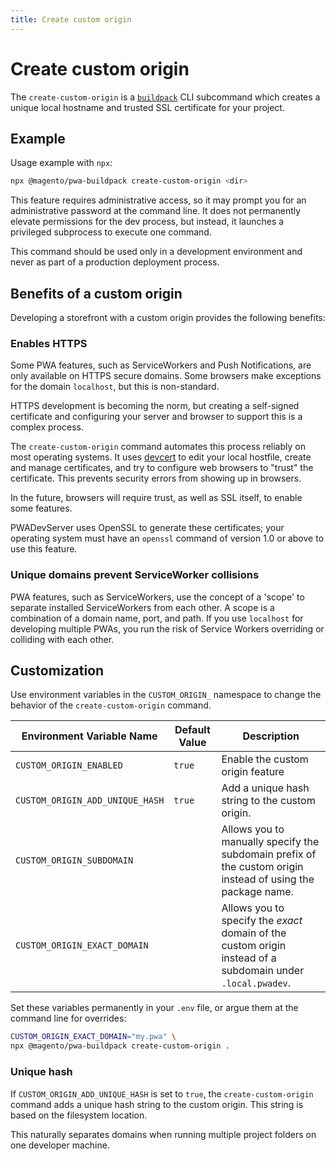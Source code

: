 ```yaml
---
title: Create custom origin
---
```


# Create custom origin

The `create-custom-origin` is a [`buildpack`][] CLI subcommand which creates a unique local hostname and trusted SSL certificate for your project.

[`buildpack`]: /api/buildpack/cli/

## Example

Usage example with `npx`:

```sh
npx @magento/pwa-buildpack create-custom-origin <dir>
```

This feature requires administrative access, so it may prompt you for an administrative password at the command line.
It does not permanently elevate permissions for the dev process, but instead, it launches a privileged subprocess to execute one command.

<InlineAlert variant="warning" slots="text"/>

This command should be used only in a development environment and never as part of a production deployment process.

## Benefits of a custom origin

Developing a storefront with a custom origin provides the following benefits:

### Enables HTTPS

Some PWA features, such as ServiceWorkers and Push Notifications, are only available on HTTPS secure domains.
Some browsers make exceptions for the domain `localhost`, but this is non-standard.

HTTPS development is becoming the norm, but
creating a self-signed certificate and configuring your server and browser to support this is a complex process.

The `create-custom-origin` command automates this process reliably on most operating systems.
It uses [devcert][] to edit your local hostfile, create and manage certificates, and try to configure web browsers to "trust" the certificate.
This prevents security errors from showing up in browsers.

[devcert]: https://github.com/davewasmer/devcert

In the future, browsers will require trust, as well as SSL itself, to enable some features.

<InlineAlert variant="info" slots="text"/>

PWADevServer uses OpenSSL to generate these certificates; your operating system must have an `openssl` command of version 1.0 or above to use this feature.

### Unique domains prevent ServiceWorker collisions

PWA features, such as ServiceWorkers, use the concept of a 'scope' to separate installed ServiceWorkers from each other.
A scope is a combination of a domain name, port, and path.
If you use `localhost` for developing multiple PWAs, you run the risk of Service Workers overriding or colliding with each other.

## Customization

Use environment variables in the `CUSTOM_ORIGIN_` namespace to change the behavior of the `create-custom-origin` command.

| Environment Variable Name | Default Value | Description |
| --- | --- | --- |
| `CUSTOM_ORIGIN_ENABLED` | `true` | Enable the custom origin feature |
| `CUSTOM_ORIGIN_ADD_UNIQUE_HASH` | `true` | Add a unique hash string to the custom origin. |
| `CUSTOM_ORIGIN_SUBDOMAIN` | | Allows you to manually specify the subdomain prefix of the custom origin instead of using the package name. |
| `CUSTOM_ORIGIN_EXACT_DOMAIN` | | Allows you to specify the _exact_ domain of the custom origin instead of a subdomain under `.local.pwadev`. |

Set these variables permanently in your `.env` file, or argue them at the command line for overrides:

```sh
CUSTOM_ORIGIN_EXACT_DOMAIN="my.pwa" \
npx @magento/pwa-buildpack create-custom-origin .
```

### Unique hash

If `CUSTOM_ORIGIN_ADD_UNIQUE_HASH` is set to `true`, the `create-custom-origin` command adds a unique hash string to the custom origin.
This string is based on the filesystem location.

This naturally separates domains when running multiple project folders on one developer machine.

